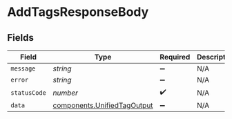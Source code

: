 # AddTagsResponseBody


## Fields

| Field                                                                      | Type                                                                       | Required                                                                   | Description                                                                |
| -------------------------------------------------------------------------- | -------------------------------------------------------------------------- | -------------------------------------------------------------------------- | -------------------------------------------------------------------------- |
| `message`                                                                  | *string*                                                                   | :heavy_minus_sign:                                                         | N/A                                                                        |
| `error`                                                                    | *string*                                                                   | :heavy_minus_sign:                                                         | N/A                                                                        |
| `statusCode`                                                               | *number*                                                                   | :heavy_check_mark:                                                         | N/A                                                                        |
| `data`                                                                     | [components.UnifiedTagOutput](../../models/components/unifiedtagoutput.md) | :heavy_minus_sign:                                                         | N/A                                                                        |